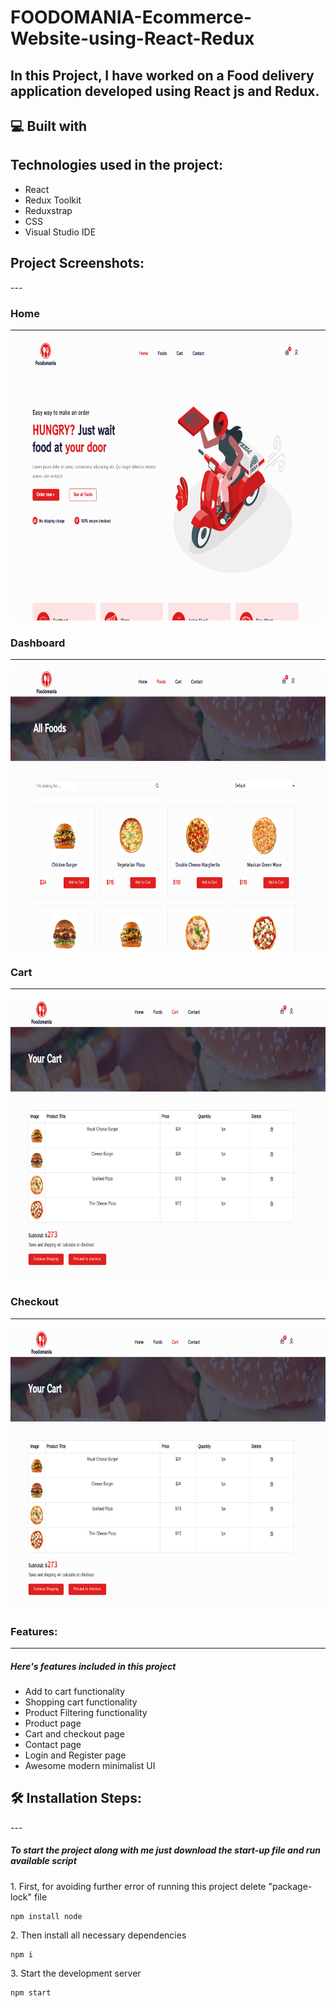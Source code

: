 # FOODOMANIA-Ecommerce-Website-using-React-Redux
In this Project, I have worked on a Food delivery application developed using React js and Redux.
---

<h2>💻 Built with</h2>

Technologies used in the project:
---

*   React
*   Redux Toolkit
*   Reduxstrap
*   CSS
*   Visual Studio IDE


<h2>Project Screenshots:</h2>
---

### Home
---
<img src="https://github.com/HarishRJ/Food-Delivery-Ecommerce-Website-using-React-Redux/blob/main/Screeenshots/Home.png" alt="project-screenshot" width="850" height="450/">

### Dashboard
---
<img src="https://github.com/HarishRJ/Food-Delivery-Ecommerce-Website-using-React-Redux/blob/main/Screeenshots/Foods.png" alt="project-screenshot" width="850" height="450/">

### Cart
---
<img src="https://github.com/HarishRJ/Food-Delivery-Ecommerce-Website-using-React-Redux/blob/main/Screeenshots/Cart.png" alt="project-screenshot" width="850" height="450/">

### Checkout
---
<img src="https://github.com/HarishRJ/Food-Delivery-Ecommerce-Website-using-React-Redux/blob/main/Screeenshots/Checkout.png" alt="project-screenshot" width="850" height="450/">


### Features:
---

##### Here's features included in this project

- Add to cart functionality
- Shopping cart functionality
- Product Filtering functionality
- Product page
- Cart and checkout page
- Contact page
- Login and Register page
- Awesome modern minimalist UI


<h2>🛠️ Installation Steps:</h2>
---

##### To start the project along with me just download the start-up file and run available script

<p>1. First, for avoiding further error of running this project delete "package-lock" file</p>

```
npm install node
```

<p>2. Then install all necessary dependencies</p>

```
npm i
```

<p>3. Start the development server</p>

```
npm start
```


